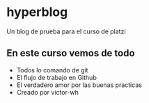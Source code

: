 # hyperblog
Un blog de prueba para el curso de platzi

## En este curso vemos de todo
* Todos lo comando de git
* El flujo de trabajo en Github
* El verdadero amor por las buenas practicas
* Creado por victor-wh